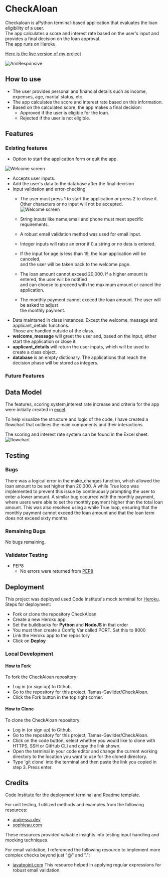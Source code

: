 # CheckAloan

Checkaloan is aPython terminal-based application that evaluates the loan eligibility of a user.<br> The app calculates a score and interest rate based on the user's input and provides a final decision on the loan approval.<br> The app runs on Heroku.

[Here is the live version of my project](https://checkaloan-cdfe97fe02ce.herokuapp.com/)

![AmIResponsive](docs/am-i-responsive.png)
## How to use

- The user provides personal and financial details such as income, expenses, age, marital status, etc.
- The app calculates the score and interest rate based on this information.
- Based on the calculated score, the app makes a final decision:
    - <bold>Approved</bold> if the user is eligible for the loan.
    - <bold>Rejected</bold> if the user is not eligible.

## Features

### Existing features

 - Option to start the application form or quit the app.

![Welcome screen](docs/screenshots/welcome-screen.png)

 - Accepts user inputs.
 - Add the user's data to the database after the final decision
 - Input validation and error-checking
    - The user must press 1 to start the application or press 2 to close it.<br> Other characters or no input will not be accepted.<br>
    ![Welcome screen](/docs/screenshots/main-menu.gif)
    - String inputs like name,email and phone must meet specific requirements.<br>
    
    - A robust email validation method was used for email input.
    - Integer inputs will raise an error if 0,a string or no data is entered.
    - If the input for age is less than 19, the loan application will be canceled,<br> and the user will be taken back to the welcome page.
    - The loan amount cannot exceed 20,000. If a higher amount is entered, the user will be notified<br> and can choose to proceed with the maximum amount or cancel the application.
    - The monthly payment cannot exceed the loan amount. The user will be asked to adjust<br> the monthly payment.
- Data maintaned in class instances. Except the welcome_message and applicant_details functions.<br> Those are handled outside of the class.
- **welcome_message** will greet the user and, based on the input, either start the application or close it.
- **applicant_details** will return the user inputs, which will be used to create a class object.
- **database** is an empty dictionary. The applications that reach the decision phase will be stored as integers.

### Future Features

## Data Model

The features, scoring system,interest rate increase and criteria for the app were initially created in [excel](/docs/roadmap.xlsx).

To help visualize the structure and logic of the code, I have created a flowchart that outlines the main components and their interactions. 

The scoring and interest rate system can be found in the Excel sheet.
![flowchart](docs/flowchart.png)

## Testing

### Bugs

There was a logical error in the make_changes function, which allowed the loan amount to be set higher than 20,000. A while True loop was implemented to prevent this issue by continuously prompting the user to enter a lower amount. A similar bug occurred with the monthly payment, where users were able to set the monthly payment higher than the total loan amount. This was also resolved using a while True loop, ensuring that the monthly payment cannot exceed the loan amount and that the loan term does not exceed sixty months.

### Remaining Bugs

No bugs remaining.

### Validator Testing

- PEP8 
    - No errors were returned from [PEP8](https://pep8ci.herokuapp.com/)

## Deployment

This project was deployed used Code Institute's mock terminal for [Heroku](https://dashboard.heroku.com/apps).<br>
Steps for deployment:
- Fork or clone the repository CheckAloan
- Create a new Heroku app 
- Set the buildbacks for **Python** and **NodeJS** in that order
- You must then create a Config Var called PORT. Set this to 8000
- Link the Heroku app to the repository
- Click on <strong>Deploy</strong>

### Local Development

#### How to Fork

To fork the CheckAloan repository:
  - Log in (or sign up) to Github.
  -  Go to the repository for this project, Tamas-Gavlider/CheckAloan.
  - Click the Fork button in the top right corner.

#### How to Clone

To clone the CheckAloan repository:

- Log in (or sign up) to Github.
- Go to the repository for this project, Tamas-Gavlider/CheckAloan.
- Click on the code button, select whether you would like to clone with HTTPS, SSH or GitHub CLI and copy the link shown.
- Open the terminal in your code editor and change the current working directory to the location you want to use for the cloned directory.
- Type 'git clone' into the terminal and then paste the link you copied in step 3. Press enter.

## Credits 

Code Institute for the deployment terminal and Readme template.

For unit testing, I utilized methods and examples from the following resources:
  - [andressa.dev](https://andressa.dev/2019-07-20-using-pach-to-test-inputs/) 
  - [sophieau.com](https://sophieau.com/article/python-in-out-err-mocking/)<br>

These resources provided valuable insights into testing input handling and mocking techniques.

For email validation, I referenced the following resource to implement more complex checks beyond just "@" and ".":
- [javatpoint.com](https://www.javatpoint.com/how-to-validated-email-address-in-python-with-regular-expression.)
This resource helped in applying regular expressions for robust email validation.